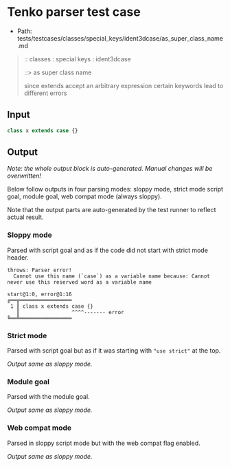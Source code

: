 # Tenko parser test case

- Path: tests/testcases/classes/special_keys/ident3dcase/as_super_class_name.md

> :: classes : special keys : ident3dcase
>
> ::> as super class name
>
> since extends accept an arbitrary expression certain keywords lead to different errors

## Input

`````js
class x extends case {}
`````

## Output

_Note: the whole output block is auto-generated. Manual changes will be overwritten!_

Below follow outputs in four parsing modes: sloppy mode, strict mode script goal, module goal, web compat mode (always sloppy).

Note that the output parts are auto-generated by the test runner to reflect actual result.

### Sloppy mode

Parsed with script goal and as if the code did not start with strict mode header.

`````
throws: Parser error!
  Cannot use this name (`case`) as a variable name because: Cannot never use this reserved word as a variable name

start@1:0, error@1:16
╔══╦═════════════════
 1 ║ class x extends case {}
   ║                 ^^^^------- error
╚══╩═════════════════

`````

### Strict mode

Parsed with script goal but as if it was starting with `"use strict"` at the top.

_Output same as sloppy mode._

### Module goal

Parsed with the module goal.

_Output same as sloppy mode._

### Web compat mode

Parsed in sloppy script mode but with the web compat flag enabled.

_Output same as sloppy mode._
